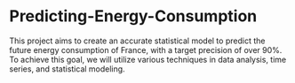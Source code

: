 # Predicting-Energy-Consumption
This project aims to create an accurate statistical model to predict the future energy consumption of France, with a target precision of over 90%. To achieve this goal, we will utilize various techniques in data analysis, time series, and statistical modeling.
